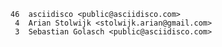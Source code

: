     46	asciidisco <public@asciidisco.com>
     4	Arian Stolwijk <stolwijk.arian@gmail.com>
     3	Sebastian Golasch <public@asciidisco.com>
